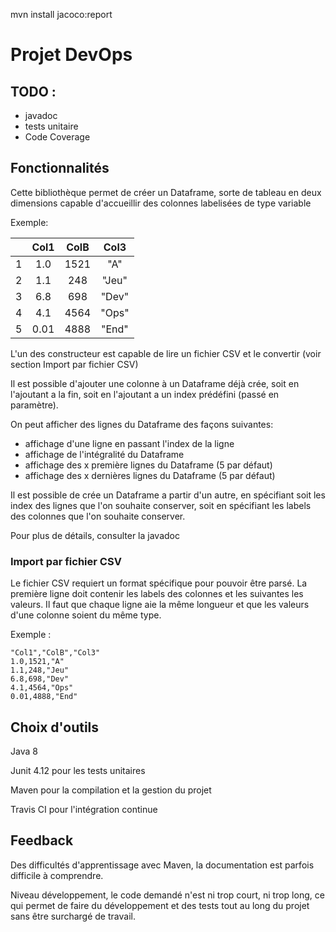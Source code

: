 mvn install jacoco:report
# Projet DevOps

## TODO :
* javadoc
* tests unitaire
* Code Coverage


## Fonctionnalités

Cette bibliothèque permet de créer un Dataframe, sorte de tableau en deux dimensions capable d'accueillir des colonnes labelisées de type variable

Exemple:

|     | Col1 | ColB | Col3 |
|:---:|:----:|:----:|:----:|
| 1   | 1.0  |1521  |"A"   |
| 2   | 1.1  |248   |"Jeu" |
| 3   | 6.8  |698   |"Dev" |
| 4   | 4.1  |4564  |"Ops" |
| 5   | 0.01 |4888  |"End" |


L'un des constructeur est capable de lire un fichier CSV et le convertir (voir section Import par fichier CSV)

Il est possible d'ajouter une colonne à un Dataframe déjà crée, soit en l'ajoutant a la fin, soit en l'ajoutant a un index prédéfini (passé en paramètre).

On peut afficher des lignes du Dataframe des façons suivantes:
 -  affichage d'une ligne en passant l'index de la ligne
- affichage de l'intégralité du Dataframe
- affichage des x première lignes du Dataframe (5 par défaut)
- affichage des x dernières lignes du Dataframe (5 par défaut)

Il est possible de crée un Dataframe a partir d'un autre, en spécifiant soit les index des lignes que l'on souhaite conserver, soit en spécifiant les labels des colonnes que l'on souhaite conserver.

Pour plus de détails, consulter la javadoc


### Import par fichier CSV
Le fichier CSV requiert un format spécifique pour pouvoir être parsé. La première ligne doit contenir les labels des colonnes et les suivantes les valeurs. Il faut que chaque ligne aie la même longueur et que les valeurs d'une colonne soient du même type.

Exemple :

    "Col1","ColB","Col3"
    1.0,1521,"A"
    1.1,248,"Jeu"
    6.8,698,"Dev"
    4.1,4564,"Ops"
    0.01,4888,"End"


## Choix d'outils
Java 8

Junit 4.12 pour les tests unitaires

Maven pour la compilation et la gestion du projet

Travis CI pour l'intégration continue


## Feedback

Des difficultés d'apprentissage avec Maven, la documentation est parfois difficile à comprendre.

Niveau développement, le code demandé n'est ni trop court, ni trop long, ce qui permet de faire du développement et des tests tout au long du projet sans être surchargé de travail.




